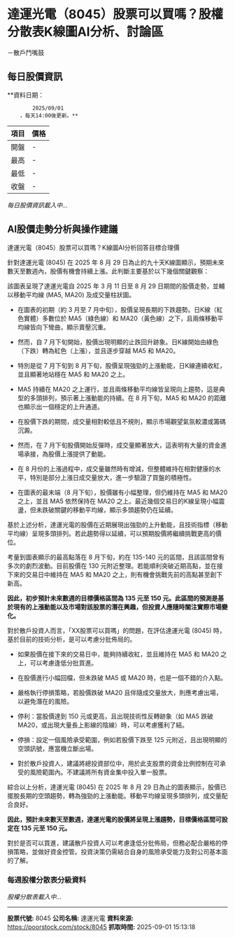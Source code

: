 # 達運光電（8045）股票可以買嗎？股權分散表K線圖AI分析、討論區
－散戶鬥嘴鼓

## 每日股價資訊

**資料日期：
        
            2025/09/01
        ，每天14:00後更新。**

| 項目 | 價格 |
|------|------|
| 開盤 | - |
| 最高 | - |
| 最低 | - |
| 收盤 | - |

*每日股價資訊載入中...*

## AI股價走勢分析與操作建議

達運光電（8045）股票可以買嗎？K線圖AI分析回答目標合理價

針對達運光電 (8045) 在 2025 年 8 月 29 日為止的九十天K線圖顯示，預期未來數天至數週內，股價有機會持續上漲。此判斷主要基於以下幾個關鍵觀察：

該圖表呈現了達運光電自 2025 年 3 月 11 日至 8 月 29 日期間的股價走勢，並輔以移動平均線 (MA5, MA20) 及成交量柱狀圖。

*   在圖表的初期（約 3 月至 7 月中旬），股價呈現長期的下跌趨勢。日K線（紅色實體）多數位於 MA5（綠色線）和 MA20（黃色線）之下，且兩條移動平均線皆向下彎曲，顯示賣壓沉重。

*   然而，自 7 月下旬開始，股價出現明顯的止跌回升跡象。日K線開始由綠色（下跌）轉為紅色（上漲），並且逐步穿越 MA5 和 MA20。

*   特別是從 7 月下旬到 8 月下旬，股價呈現強勁的上漲動能，日K線連續收紅，並且顯著地站穩在 MA5 和 MA20 之上。

*   MA5 持續在 MA20 之上運行，並且兩條移動平均線皆呈現向上趨勢，這是典型的多頭排列，預示著上漲動能的持續。在 8 月下旬，MA5 和 MA20 的距離也顯示出一個穩定的上升通道。

*   在股價下跌的期間，成交量相對較低且不規則，顯示市場觀望氣氛較濃或籌碼沉澱。

*   然而，在 7 月下旬股價開始反彈時，成交量顯著放大，這表明有大量的資金進場承接，為股價上漲提供了動能。

*   在 8 月份的上漲過程中，成交量雖然時有增減，但整體維持在相對健康的水平，特別是部分上漲日成交量放大，進一步驗證了買盤的積極性。

*   在圖表的最末端（8 月下旬），股價雖有小幅整理，但仍維持在 MA5 和 MA20 之上，並且 MA5 依然保持在 MA20 之上。最近幾個交易日的K線呈現小幅震盪，但未跌破關鍵的移動平均線，顯示多頭趨勢仍在延續。

基於上述分析，達運光電的股價在近期展現出強勁的上升動能，且技術指標（移動平均線）呈現多頭排列。若此趨勢得以延續，可以預期股價將繼續挑戰更高的價位。

考量到圖表顯示的最高點落在 8 月下旬，約在 135-140 元的區間，且該區間曾有多次的劇烈波動。目前股價在 130 元附近整理。若能順利突破近期高點，並在接下來的交易日中維持在 MA5 和 MA20 之上，則有機會挑戰先前的高點甚至創下新高。

**因此，初步預計未來數週的目標價格區間為 **135 元至 150 元**。此區間的預測是基於現有的上漲動能以及市場對該股票的潛在興趣，但投資人應隨時關注實際市場變化。**

對於散戶投資人而言，「XX股票可以買嗎」的問題，在評估達運光電 (8045) 時，基於目前的技術分析，是可以考慮分批佈局的。

*   如果股價在接下來的交易日中，能夠持續收紅，並且維持在 MA5 和 MA20 之上，可以考慮逢低分批買進。

*   在股價進行小幅回檔，但未跌破 MA5 或 MA20 時，也是一個不錯的介入點。

*   嚴格執行停損策略，若股價跌破 MA20 且伴隨成交量放大，則應考慮出場，以避免潛在的風險。

*   停利：當股價達到 150 元或更高，且出現技術性反轉跡象（如 MA5 跌破 MA20，或出現大量長上影線的陰線）時，可以考慮獲利了結。

*   停損：設定一個風險承受範圍，例如若股價下跌至 125 元附近，且出現明顯的空頭訊號，應當機立斷出場。

*   對於散戶投資人，建議將總投資部位中，用於此支股票的資金比例控制在可承受的風險範圍內。不建議將所有資金集中投入單一股票。

綜合以上分析，達運光電 (8045) 在 2025 年 8 月 29 日為止的圖表顯示，股價已擺脫長期的空頭趨勢，轉為強勁的上漲動能。移動平均線呈現多頭排列，成交量配合良好。

**因此，預計未來數天至數週，達運光電的股價將呈現上漲趨勢，目標價格區間可設定在 **135 元至 150 元**。**

對於是否可以買進，建議散戶投資人可以考慮逢低分批佈局，但務必配合嚴格的停損策略，並做好資金控管。投資決策仍需結合自身的風險承受能力及對公司基本面的了解。

### 每週股權分散表分級資料

*股權分散表載入中...*

---

**股票代號:** 8045
**公司名稱:** 達運光電
**資料來源:** https://poorstock.com/stock/8045
**抓取時間:** 2025-09-01 15:13:18